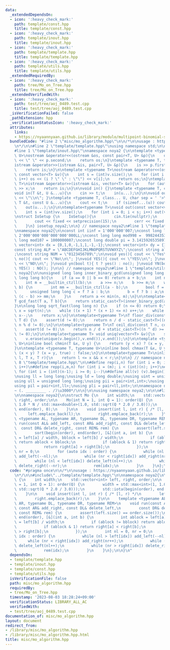 ```yaml
---
data:
  _extendedDependsOn:
  - icon: ':heavy_check_mark:'
    path: template/const.hpp
    title: template/const.hpp
  - icon: ':heavy_check_mark:'
    path: template/inout.hpp
    title: template/inout.hpp
  - icon: ':heavy_check_mark:'
    path: template/template.hpp
    title: template/template.hpp
  - icon: ':heavy_check_mark:'
    path: template/utils.hpp
    title: template/utils.hpp
  _extendedRequiredBy:
  - icon: ':heavy_check_mark:'
    path: tree/Mo_on_Tree.hpp
    title: tree/Mo_on_Tree.hpp
  _extendedVerifiedWith:
  - icon: ':heavy_check_mark:'
    path: test/tree/aoj_0489.test.cpp
    title: test/tree/aoj_0489.test.cpp
  _isVerificationFailed: false
  _pathExtension: hpp
  _verificationStatusIcon: ':heavy_check_mark:'
  attributes:
    links:
    - https://nyaannyaan.github.io/library/modulo/multipoint-binomial-sum.hpp
  bundledCode: "#line 2 \"misc/mo_algorithm.hpp\"\n\n/*\n\nusage : https://nyaannyaan.github.io/library/modulo/multipoint-binomial-sum.hpp\n\
    \n*/\n\n#line 2 \"template/template.hpp\"\nusing namespace std;\n\n#include<bits/stdc++.h>\n\
    #line 1 \"template/inout.hpp\"\nnamespace noya2 {\n\ntemplate <typename T, typename\
    \ U>\nostream &operator<<(ostream &os, const pair<T, U> &p){\n    os << p.first\
    \ << \" \" << p.second;\n    return os;\n}\ntemplate <typename T, typename U>\n\
    istream &operator>>(istream &is, pair<T, U> &p){\n    is >> p.first >> p.second;\n\
    \    return is;\n}\n\ntemplate <typename T>\nostream &operator<<(ostream &os,\
    \ const vector<T> &v){\n    int s = (int)v.size();\n    for (int i = 0; i < s;\
    \ i++) os << (i ? \" \" : \"\") << v[i];\n    return os;\n}\ntemplate <typename\
    \ T>\nistream &operator>>(istream &is, vector<T> &v){\n    for (auto &x : v) is\
    \ >> x;\n    return is;\n}\n\nvoid in() {}\ntemplate <typename T, class... U>\n\
    void in(T &t, U &...u){\n    cin >> t;\n    in(u...);\n}\n\nvoid out() { cout\
    \ << \"\\n\"; }\ntemplate <typename T, class... U, char sep = ' '>\nvoid out(const\
    \ T &t, const U &...u){\n    cout << t;\n    if (sizeof...(u)) cout << sep;\n\
    \    out(u...);\n}\n\ntemplate<typename T>\nvoid out(const vector<vector<T>> &vv){\n\
    \    int s = (int)vv.size();\n    for (int i = 0; i < s; i++) out(vv[i]);\n}\n\
    \nstruct IoSetup {\n    IoSetup(){\n        cin.tie(nullptr);\n        ios::sync_with_stdio(false);\n\
    \        cout << fixed << setprecision(15);\n        cerr << fixed << setprecision(7);\n\
    \    }\n} iosetup_noya2;\n\n} // namespace noya2\n#line 1 \"template/const.hpp\"\
    \nnamespace noya2{\n\nconst int iinf = 1'000'000'007;\nconst long long linf =\
    \ 2'000'000'000'000'000'000LL;\nconst long long mod998 =  998244353;\nconst long\
    \ long mod107 = 1000000007;\nconst long double pi = 3.14159265358979323;\nconst\
    \ vector<int> dx = {0,1,0,-1,1,1,-1,-1};\nconst vector<int> dy = {1,0,-1,0,1,-1,-1,1};\n\
    const string ALP = \"ABCDEFGHIJKLMNOPQRSTUVWXYZ\";\nconst string alp = \"abcdefghijklmnopqrstuvwxyz\"\
    ;\nconst string NUM = \"0123456789\";\n\nvoid yes(){ cout << \"Yes\\n\"; }\nvoid\
    \ no(){ cout << \"No\\n\"; }\nvoid YES(){ cout << \"YES\\n\"; }\nvoid NO(){ cout\
    \ << \"NO\\n\"; }\nvoid yn(bool t){ t ? yes() : no(); }\nvoid YN(bool t){ t ?\
    \ YES() : NO(); }\n\n} // namespace noya2\n#line 1 \"template/utils.hpp\"\nnamespace\
    \ noya2{\n\nunsigned long long inner_binary_gcd(unsigned long long a, unsigned\
    \ long long b){\n    if (a == 0 || b == 0) return a + b;\n    int n = __builtin_ctzll(a);\n\
    \    int m = __builtin_ctzll(b);\n    a >>= n;\n    b >>= m;\n    while (a !=\
    \ b) {\n        int mm = __builtin_ctzll(a - b);\n        bool f = a > b;\n  \
    \      unsigned long long c = f ? a : b;\n        b = f ? b : a;\n        a =\
    \ (c - b) >> mm;\n    }\n    return a << min(n, m);\n}\n\ntemplate<typename T>\n\
    T gcd_fast(T a, T b){\n    return static_cast<T>(inner_binary_gcd(abs(a),abs(b)));\n\
    }\n\nlong long sqrt_fast(long long n) {\n    if (n <= 0) return 0;\n    long long\
    \ x = sqrt(n);\n    while ((x + 1) * (x + 1) <= n) x++;\n    while (x * x > n)\
    \ x--;\n    return x;\n}\n\ntemplate<typename T>\nT floor_div(const T n, const\
    \ T d) {\n    assert(d != 0);\n    return n / d - static_cast<T>((n ^ d) < 0 &&\
    \ n % d != 0);\n}\n\ntemplate<typename T>\nT ceil_div(const T n, const T d) {\n\
    \    assert(d != 0);\n    return n / d + static_cast<T>((n ^ d) >= 0 && n % d\
    \ != 0);\n}\n\ntemplate<typename T> void uniq(vector<T> &v){\n    sort(v.begin(),v.end());\n\
    \    v.erase(unique(v.begin(),v.end()),v.end());\n}\n\ntemplate <typename T, typename\
    \ U>\ninline bool chmin(T &x, U y) {\n    return (y < x) ? (x = y, true) : false;\n\
    }\n\ntemplate <typename T, typename U>\ninline bool chmax(T &x, U y) {\n    return\
    \ (x < y) ? (x = y, true) : false;\n}\n\ntemplate<typename T>\ninline bool range(T\
    \ l, T x, T r){\n    return l <= x && x < r;\n}\n\n} // namespace noya2\n#line\
    \ 8 \"template/template.hpp\"\n\n#define rep(i,n) for (int i = 0; i < (int)(n);\
    \ i++)\n#define repp(i,m,n) for (int i = (m); i < (int)(n); i++)\n#define reb(i,n)\
    \ for (int i = (int)(n-1); i >= 0; i--)\n#define all(v) (v).begin(),(v).end()\n\
    \nusing ll = long long;\nusing ld = long double;\nusing uint = unsigned int;\n\
    using ull = unsigned long long;\nusing pii = pair<int,int>;\nusing pll = pair<ll,ll>;\n\
    using pil = pair<int,ll>;\nusing pli = pair<ll,int>;\n\nnamespace noya2{\n\n/*\u3000\
    ~ (. _________ . /)\u3000*/\n\n}\n\nusing namespace noya2;\n\n\n#line 10 \"misc/mo_algorithm.hpp\"\
    \n\nnamespace noya2{\n\nstruct Mo {\n    int width;\n    std::vector<int> left,\
    \ right, order;\n\n    Mo(int N = 1, int Q = 1): order(Q) {\n        width = std::max<int>(1,\
    \ 1.0 * N / std::max<double>(1.0, std::sqrt(Q * 2.0 / 3.0)));\n        std::iota(begin(order),\
    \ end(order), 0);\n    }\n\n    void insert(int l, int r) { /* [l, r) */\n   \
    \     left.emplace_back(l);\n        right.emplace_back(r);\n    }\n\n    template\
    \ <typename AL, typename AR, typename DL, typename DR, typename REM>\n    void\
    \ run(const AL& add_left, const AR& add_right, const DL& delete_left,\n      \
    \  const DR& delete_right, const REM& rem) {\n        assert(left.size() == order.size());\n\
    \        sort(begin(order), end(order), [&](int a, int b) {\n            int ablock\
    \ = left[a] / width, bblock = left[b] / width;\n            if (ablock != bblock)\
    \ return ablock < bblock;\n            if (ablock & 1) return right[a] < right[b];\n\
    \            return right[a] > right[b];\n            });\n        int nl = 0,\
    \ nr = 0;\n        for (auto idx : order) {\n            while (nl > left[idx])\
    \ add_left(--nl);\n            while (nr < right[idx]) add_right(nr++);\n    \
    \        while (nl < left[idx]) delete_left(nl++);\n            while (nr > right[idx])\
    \ delete_right(--nr);\n            rem(idx);\n        }\n    }\n};\n\n}\n"
  code: "#pragma once\n\n/*\n\nusage : https://nyaannyaan.github.io/library/modulo/multipoint-binomial-sum.hpp\n\
    \n*/\n\n#include\"../template/template.hpp\"\n\nnamespace noya2{\n\nstruct Mo\
    \ {\n    int width;\n    std::vector<int> left, right, order;\n\n    Mo(int N\
    \ = 1, int Q = 1): order(Q) {\n        width = std::max<int>(1, 1.0 * N / std::max<double>(1.0,\
    \ std::sqrt(Q * 2.0 / 3.0)));\n        std::iota(begin(order), end(order), 0);\n\
    \    }\n\n    void insert(int l, int r) { /* [l, r) */\n        left.emplace_back(l);\n\
    \        right.emplace_back(r);\n    }\n\n    template <typename AL, typename\
    \ AR, typename DL, typename DR, typename REM>\n    void run(const AL& add_left,\
    \ const AR& add_right, const DL& delete_left,\n        const DR& delete_right,\
    \ const REM& rem) {\n        assert(left.size() == order.size());\n        sort(begin(order),\
    \ end(order), [&](int a, int b) {\n            int ablock = left[a] / width, bblock\
    \ = left[b] / width;\n            if (ablock != bblock) return ablock < bblock;\n\
    \            if (ablock & 1) return right[a] < right[b];\n            return right[a]\
    \ > right[b];\n            });\n        int nl = 0, nr = 0;\n        for (auto\
    \ idx : order) {\n            while (nl > left[idx]) add_left(--nl);\n       \
    \     while (nr < right[idx]) add_right(nr++);\n            while (nl < left[idx])\
    \ delete_left(nl++);\n            while (nr > right[idx]) delete_right(--nr);\n\
    \            rem(idx);\n        }\n    }\n};\n\n}\n"
  dependsOn:
  - template/template.hpp
  - template/inout.hpp
  - template/const.hpp
  - template/utils.hpp
  isVerificationFile: false
  path: misc/mo_algorithm.hpp
  requiredBy:
  - tree/Mo_on_Tree.hpp
  timestamp: '2023-08-03 18:28:24+09:00'
  verificationStatus: LIBRARY_ALL_AC
  verifiedWith:
  - test/tree/aoj_0489.test.cpp
documentation_of: misc/mo_algorithm.hpp
layout: document
redirect_from:
- /library/misc/mo_algorithm.hpp
- /library/misc/mo_algorithm.hpp.html
title: misc/mo_algorithm.hpp
---
```

